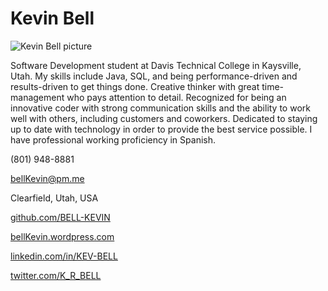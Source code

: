 # Kevin Bell
![Kevin Bell picture](https://github.com/bell-kevin/Kevin-Bell/blob/main/22-0929Oracle31358.JPG)

Software Development student at Davis Technical College in Kaysville, Utah. My skills include Java, SQL, and being performance-driven and results-driven to get things done. Creative thinker with great time-management who pays attention to detail. Recognized for being an innovative coder with strong communication skills and the ability to work well with others, including customers and coworkers. Dedicated to staying up to date with technology in order to provide the best service possible. I have professional working proficiency in Spanish.

(801) 948-8881

bellKevin@pm.me

Clearfield, Utah, USA

[github.com/BELL-KEVIN](https://github.com/bell-kevin)

[bellKevin.wordpress.com](https://bellkevin.wordpress.com)

[linkedin.com/in/KEV-BELL](https://linkedin.com/in/kev-bell)

[twitter.com/K_R_BELL](https://tweet.lambda.dance/K_R_Bell)
